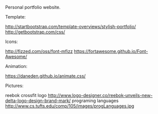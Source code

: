 Personal portfolio website.

Template:

http://startbootstrap.com/template-overviews/stylish-portfolio/
http://getbootstrap.com/css/

Icons:

http://fizzed.com/oss/font-mfizz
https://fortawesome.github.io/Font-Awesome/

Animation:

https://daneden.github.io/animate.css/

Pictures:

reebok crossfit logo
http://www.logo-designer.co/reebok-unveils-new-delta-logo-design-brand-mark/
programing languages
http://www.cs.tufts.edu/comp/105/images/progLanguages.jpg

